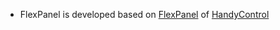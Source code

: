 ﻿- FlexPanel is developed based on [FlexPanel](https://github.com/HandyOrg/HandyControl/blob/master/src/Shared/HandyControl_Shared/Controls/Panel/FlexPanel.cs) of [HandyControl](https://handyorg.github.io/handycontrol/)